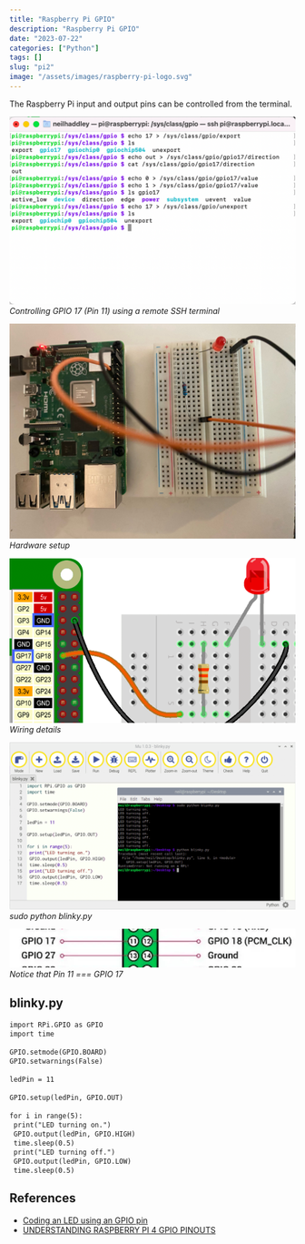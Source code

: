 ```yaml
---
title: "Raspberry Pi GPIO"
description: "Raspberry Pi GPIO"
date: "2023-07-22"
categories: ["Python"]
tags: []
slug: "pi2"
image: "/assets/images/raspberry-pi-logo.svg"
---
```



The Raspberry Pi input and output pins can be controlled from the terminal.

![](/assets/images/pi2/screen-shot-2023-07-22-at-3.12.04-pm-1136x744.png)
*Controlling GPIO 17 (Pin 11) using a remote SSH terminal*

![](/assets/images/pi2/raspberry-pi-gpio-image1-1836x1377.jpg)
*Hardware setup*

![](/assets/images/pi2/screen-shot-2023-07-22-at-3.26.17-pm-978x564.png)
*Wiring details*

![](/assets/images/pi2/screen-shot-2023-07-22-at-6.38.38-pm-1836x1072.png)
*sudo python blinky.py*

![](/assets/images/pi2/screen-shot-2023-07-22-at-6.51.01-pm-710x96.png)
*Notice that Pin 11 === GPIO 17*


## blinky.py

```text
import RPi.GPIO as GPIO
import time

GPIO.setmode(GPIO.BOARD)
GPIO.setwarnings(False)

ledPin = 11

GPIO.setup(ledPin, GPIO.OUT)

for i in range(5):
 print("LED turning on.")
 GPIO.output(ledPin, GPIO.HIGH)
 time.sleep(0.5)
 print("LED turning off.")
 GPIO.output(ledPin, GPIO.LOW)
 time.sleep(0.5)
```
## References

- [Coding an LED using an GPIO pin](https://projects.raspberrypi.org/en/projects/leds-buzzers-scratch-games/2)
- [UNDERSTANDING RASPBERRY PI 4 GPIO PINOUTS](https://toptechboy.com/understanding-raspberry-pi-4-gpio-pinouts/)